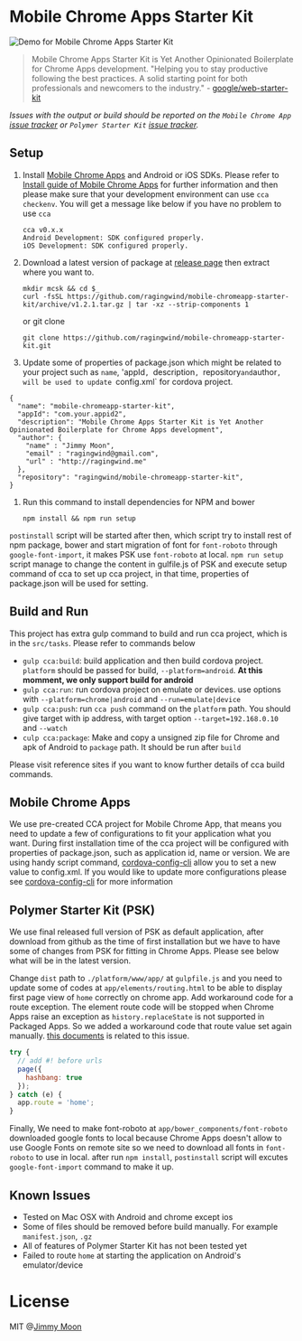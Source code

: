 # Mobile Chrome Apps Starter Kit

![Demo for Mobile Chrome Apps Starter Kit](https://cloud.githubusercontent.com/assets/124117/9600512/671e3ba4-50d6-11e5-8e2f-cdf37431b88a.gif)

> Mobile Chrome Apps Starter Kit is Yet Another Opinionated Boilerplate for Chrome Apps development. "Helping you to stay productive following the best practices. A solid starting point for both professionals and newcomers to the industry." - [google/web-starter-kit](http://goo.gl/YNV3lb)

*Issues with the output or build should be reported on the `Mobile Chrome App` [issue tracker](https://github.com/MobileChromeApps/mobile-chrome-apps/issues) or `Polymer Starter Kit` [issue tracker](https://github.com/PolymerElements/polymer-starter-kit/issues).*

## Setup

1. Install [Mobile Chrome Apps](http://goo.gl/nU5O6U) and Android or iOS SDKs. Please refer to [Install guide of Mobile Chrome Apps](https://github.com/MobileChromeApps/mobile-chrome-apps/blob/master/docs/Installation.md) for further information and then please make sure that your development environment can use `cca checkenv`. You will get a message like below if you have no problem to use `cca`
    ```
    cca v0.x.x
    Android Development: SDK configured properly.
    iOS Development: SDK configured properly.
    ```

1. Download a latest version of package at [release page](https://github.com/ragingwind/mobile-chromeapp-starter-kit/releases) then extract where you want to.

    ```
    mkdir mcsk && cd $_
    curl -fsSL https://github.com/ragingwind/mobile-chromeapp-starter-kit/archive/v1.2.1.tar.gz | tar -xz --strip-components 1
    ```

    or git clone

    ```
    git clone https://github.com/ragingwind/mobile-chromeapp-starter-kit.git
    ```
1. Update some of properties of package.json which might be related to your project such as `name`, 'appId`, `description`, `repository` and `author`, will be used to update `config.xml` for cordova project.

  ```
  {
    "name": "mobile-chromeapp-starter-kit",
    "appId": "com.your.appid2",
    "description": "Mobile Chrome Apps Starter Kit is Yet Another Opinionated Boilerplate for Chrome Apps development",
    "author": {
      "name" : "Jimmy Moon",
      "email" : "ragingwind@gmail.com",
      "url" : "http://ragingwind.me"
    },
    "repository": "ragingwind/mobile-chromeapp-starter-kit",
  }
  ```

1. Run this command to install dependencies for NPM and bower
    ```
    npm install && npm run setup
    ```
`postinstall` script will be started after then, which script try to install rest of npm package, bower and start migration of font for `font-roboto` through `google-font-import`, it makes PSK use `font-roboto` at local. `npm run setup` script manage to change the content in gulfile.js of PSK and execute setup command of cca to set up cca project, in that time, properties of package.json will be used for setting.

## Build and Run

This project has extra gulp command to build and run cca project, which is in the `src/tasks`. Please refer to commands below

- `gulp cca:build`: build application and then build cordova project. `platform` should be passed for build, `--platform=android`. **At this momment, we only support build for android**
- `gulp cca:run`: run cordova project on emulate or devices. use options with `--platform=chrome|android` and `--run=emulate|device`
- `gulp cca:push`: run `cca push` command on the `platform` path. You should give target with ip address, with target option `--target=192.168.0.10` and `--watch`
- `culp cca:package`: Make and copy a unsigned zip file for Chrome and apk of Android to `package` path. It should be run after `build`

Please visit reference sites if you want to know further details of cca build commands.

## Mobile Chrome Apps

We use pre-created CCA project for Mobile Chrome App, that means you need to update a few of configurations to fit your application what you want. During first installation time of the cca project will be configured with properties of package.json, such as application id, name or version. We are using handy script command, [cordova-config-cli](https://www.npmjs.com/package/cordova-config-cli) allow you to set a new value to config.xml. If you would like to update more configurations please see [cordova-config-cli](https://www.npmjs.com/package/cordova-config-cli) for more information

## Polymer Starter Kit (PSK)

We use final released full version of PSK as default application, after download from github as the time of first installation but we have to have some of changes from PSK for fitting in Chrome Apps. Please see below what will be in the latest version.

Change `dist` path to `./platform/www/app/` at `gulpfile.js` and you need to update some of codes at `app/elements/routing.html` to be able to display first page view of `home` correctly on chrome app. Add workaround code for a route exception. The element route code will be stopped when Chrome Apps raise an exception as `history.replaceState` is not supported in Packaged Apps. So we added a workaround code that route value set again manually. [this documents](https://github.com/PolymerElements/polymer-starter-kit/blob/master/docs/chrome-dev-editor.md) is related to this issue.

```javascript
try {
  // add #! before urls
  page({
    hashbang: true
  });
} catch (e) {
  app.route = 'home';
}
```

Finally, We need to make font-roboto at `app/bower_components/font-roboto` downloaded google fonts to local because Chrome Apps doesn't allow to use Google Fonts on remote site so we need to download all fonts in `font-roboto` to use in local. after run `npm install`, `postinstall` script will excutes `google-font-import` command to make it up.

## Known Issues

- Tested on Mac OSX with Android and chrome except ios
- Some of files should be removed before build manually. For example `manifest.json`, `.gz`
- All of features of Polymer Starter Kit has not been tested yet
- Failed to route `home` at starting the application on Android's emulator/device

# License

MIT @[Jimmy Moon](http://ragingwind.me)
